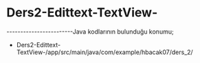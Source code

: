 # Ders2-Edittext-TextView-
------------------------Java kodlarının bulunduğu konumu;
- Ders2-Edittext-TextView-/app/src/main/java/com/example/hbacak07/ders_2/
